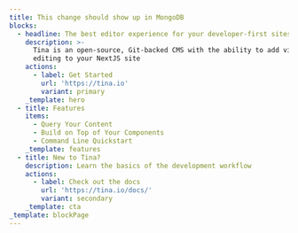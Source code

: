 ```yaml
---
title: This change should show up in MongoDB
blocks:
  - headline: The best editor experience for your developer-first sites
    description: >-
      Tina is an open-source, Git-backed CMS with the ability to add visual
      editing to your NextJS site
    actions:
      - label: Get Started
        url: 'https://tina.io'
        variant: primary
    _template: hero
  - title: Features
    items:
      - Query Your Content
      - Build on Top of Your Components
      - Command Line Quickstart
    _template: features
  - title: New to Tina?
    description: Learn the basics of the development workflow
    actions:
      - label: Check out the docs
        url: 'https://tina.io/docs/'
        variant: secondary
    _template: cta
_template: blockPage
---
```



